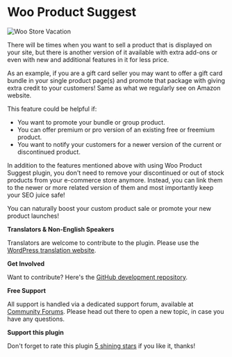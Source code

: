 # Woo Product Suggest

![Woo Store Vacation](https://ps.w.org/woo-product-suggest/assets/banner-1544x500.jpg?rev=1594459)

There will be times when you want to sell a product that is displayed on your site, but there is another version of it available with extra add-ons or even with new and additional features in it for less price.

As an example, if you are a gift card seller you may want to offer a gift card bundle in your single product page(s) and promote that package with giving extra credit to your customers! Same as what we regularly see on Amazon website.

This feature could be helpful if:

* You want to promote your bundle or group product.
* You can offer premium or pro version of an existing free or freemium product.
* You want to notify your customers for a newer version of the current or discontinued product.

In addition to the features mentioned above with using Woo Product Suggest plugin, you don't need to remove your discontinued or out of stock products from your e-commerce store anymore. Instead, you can link them to the newer or more related version of them and most importantly keep your SEO juice safe!

You can naturally boost your custom product sale or promote your new product launches!

**Translators & Non-English Speakers**

Translators are welcome to contribute to the plugin. Please use the [WordPress translation website](https://translate.wordpress.org/projects/wp-plugins/woo-product-suggest "WordPress translation website").

**Get Involved**

Want to contribute? Here's the [GitHub development repository](https://github.com/mahdiyazdani/Woo-Product-Suggest "GitHub development repository").

**Free Support**

All support is handled via a dedicated support forum, available at [Community Forums](https://support.mypreview.one "Community Forums"). Please head out there to open a new topic, in case you have any questions.

**Support this plugin**

Don't forget to rate this plugin [5 shining stars](https://wordpress.org/support/plugin/woo-product-suggest/reviews/ "5 shining stars") if you like it, thanks!
